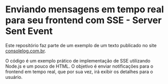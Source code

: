 # Enviando mensagens em tempo real para seu frontend com SSE - Server Sent Event
Este repositório faz parte de um exemplo de um texto publicado no site
[consolelog.com.br](https://consolelog.com.br/enviando-mensagens-em-tempo-real-para-seu-frontend-com-sse-server-sent-event).

O código é um exemplo prático de implementação de SSE utilizando Node.js e um
pouco de HTML. O objetivo é enviar notificações para o frontend em tempo real,
que por sua vez, irá exibir os detalhes para o usuário.
